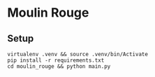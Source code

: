 # Moulin Rouge

## Setup

```shell
virtualenv .venv && source .venv/bin/Activate
pip install -r requirements.txt
cd moulin_rouge && python main.py
```

